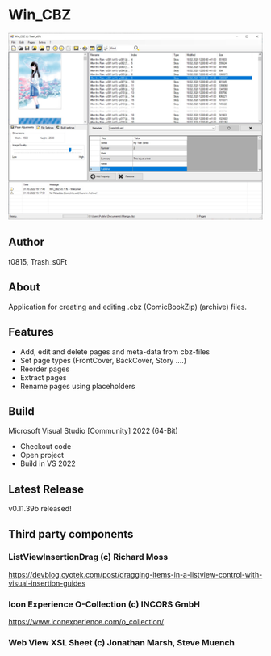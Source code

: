 # Win_CBZ

![Screenshot](/meta/Screenshot.jpg)

## Author

t0815, Trash_s0Ft

## About

Application for creating and editing .cbz (ComicBookZip)
(archive) files.

## Features

- Add, edit and delete pages and meta-data from cbz-files
- Set page types (FrontCover, BackCover, Story ....)
- Reorder pages
- Extract pages
- Rename pages using placeholders

## Build

Microsoft Visual Studio [Community] 2022 (64-Bit) 

- Checkout code
- Open project
- Build in VS 2022

## Latest Release

v0.11.39b released!

## Third party components

### ListViewInsertionDrag (c) Richard Moss

https://devblog.cyotek.com/post/dragging-items-in-a-listview-control-with-visual-insertion-guides


### Icon Experience O-Collection (c) INCORS GmbH

https://www.iconexperience.com/o_collection/


### Web View XSL Sheet (c) Jonathan Marsh, Steve Muench

